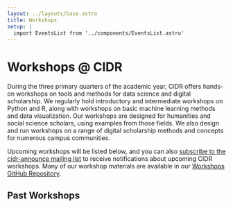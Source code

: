 ```yaml
---
layout: ../layouts/base.astro
title: Workshops
setup: |
  import EventsList from '../components/EventsList.astro'
---
```


# Workshops @ CIDR

During the three primary quarters of the academic year, CIDR offers hands-on workshops on tools and methods for data science and digital scholarship. We regularly hold introductory and intermediate workshops on Python and R, along with workshops on basic machine learning methods and data visualization. Our workshops are designed for humanities and social science scholars, using examples from those fields. We also design and run workshops on a range of digital scholarship methods and concepts for numerous campus communities.

Upcoming workshops will be listed below, and you can also [subscribe to the cidr-announce mailing list](https://mailman.stanford.edu/mailman/listinfo/cidr-announce) to receive notifications about upcoming CIDR workshops.  Many of our workshop materials are available in our [Workshops GitHub Repository](https://github.com/sul-cidr/Workshops/).


## Past Workshops

<EventsList/>

